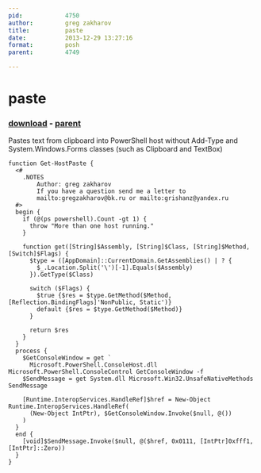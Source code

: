 ```yaml
---
pid:            4750
author:         greg zakharov
title:          paste
date:           2013-12-29 13:27:16
format:         posh
parent:         4749

---
```


# paste

### [download](//scripts/4750.ps1) - [parent](//scripts/4749.md)

Pastes text from clipboard into PowerShell host without Add-Type and System.Windows.Forms classes (such as Clipboard and TextBox)

```posh
function Get-HostPaste {
  <#
    .NOTES
        Author: greg zakharov
        If you have a question send me a letter to
        mailto:gregzakharov@bk.ru or mailto:grishanz@yandex.ru
  #>
  begin {
    if (@(ps powershell).Count -gt 1) {
      throw "More than one host running."
    }
    
    function get([String]$Assembly, [String]$Class, [String]$Method, [Switch]$Flags) {
      $type = ([AppDomain]::CurrentDomain.GetAssemblies() | ? {
        $_.Location.Split('\')[-1].Equals($Assembly)
      }).GetType($Class)
      
      switch ($Flags) {
        $true {$res = $type.GetMethod($Method, [Reflection.BindingFlags]'NonPublic, Static')}
        default {$res = $type.GetMethod($Method)}
      }
      
      return $res
    }
  }
  process {
    $GetConsoleWindow = get `
      Microsoft.PowerShell.ConsoleHost.dll Microsoft.PowerShell.ConsoleControl GetConsoleWindow -f
    $SendMessage = get System.dll Microsoft.Win32.UnsafeNativeMethods SendMessage
    
    [Runtime.InteropServices.HandleRef]$href = New-Object Runtime.InteropServices.HandleRef(
      (New-Object IntPtr), $GetConsoleWindow.Invoke($null, @())
    )
  }
  end {
    [void]$SendMessage.Invoke($null, @($href, 0x0111, [IntPtr]0xfff1, [IntPtr]::Zero))
  }
}
```
